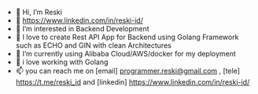 - 👋 Hi, I’m Reski
- 💼 https://www.linkedin.com/in/reski-id/
- 🎯 I’m interested in Backend Development
- 🌱 I love to create Rest API App for Backend using Golang Framework such as ECHO and GIN with clean Architectures
- 👀 I’m currently using Alibaba Cloud/AWS/docker for my deployment
- 💞️ i love working with Golang
- 📫 you can reach me on [email] programmer.reski@gmail.com , [tele] https://t.me/reski_id and [linkedin] https://www.linkedin.com/in/reski-id/

